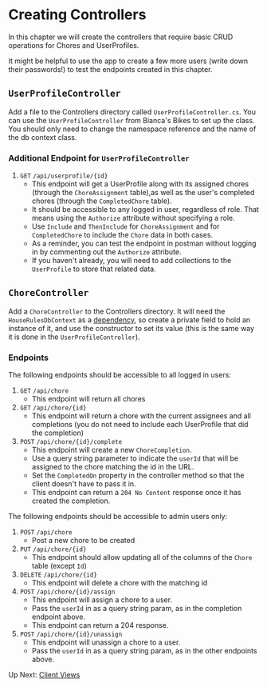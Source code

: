 # Creating Controllers

In this chapter we will create the controllers that require basic CRUD operations for Chores and UserProfiles.

It might be helpful to use the app to create a few more users (write down their passwords!) to test the endpoints created in this chapter.

## `UserProfileController`

Add a file to the Controllers directory called `UserProfileController.cs`. You can use the `UserProfileController` from Bianca's Bikes to set up the class. You should only need to change the namespace reference and the name of the db context class.

### Additional Endpoint for `UserProfileController`

1. `GET` `/api/userprofile/{id}`
   - This endpoint will get a UserProfile along with its assigned chores (through the `ChoreAssignment` table),as well as the user's completed chores (through the `CompletedChore` table).
   - It should be accessible to any logged in user, regardless of role. That means using the `Authorize` attribute without specifying a role.
   - Use `Include` and `ThenInclude` for `ChoreAssignment` and for `CompletedChore` to include the `Chore` data in both cases.
   - As a reminder, you can test the endpoint in postman without logging in by commenting out the `Authorize` attribute.
   - If you haven't already, you will need to add collections to the `UserProfile` to store that related data.

## `ChoreController`

Add a `ChoreController` to the Controllers directory. It will need the `HouseRulesDbContext` as a [dependency](./biancas-dependency-injection.md#dependency-injection-with-constructors), so create a private field to hold an instance of it, and use the constructor to set its value (this is the same way it is done in the `UserProfileController`).

### Endpoints

The following endpoints should be accessible to all logged in users:

1. `GET` `/api/chore`
   - This endpoint will return all chores
1. `GET` `/api/chore/{id}`
   - This endpoint will return a chore with the current assignees and all completions (you do not need to include each UserProfile that did the completion)
1. `POST` `/api/chore/{id}/complete`
   - This endpoint will create a new `ChoreCompletion`.
   - Use a query string parameter to indicate the `userId` that will be assigned to the chore matching the id in the URL.
   - Set the `CompletedOn` property in the controller method so that the client doesn't have to pass it in.
   - This endpoint can return a `204 No Content` response once it has created the completion.

The following endpoints should be accessible to admin users only:

1. `POST` `/api/chore`
   - Post a new chore to be created
1. `PUT` `/api/chore/{id}`
   - This endpoint should allow updating all of the columns of the `Chore` table (except `Id`)
1. `DELETE` `/api/chore/{id}`
   - This endpoint will delete a chore with the matching id
1. `POST` `/api/chore/{id}/assign`
   - This endpoint will assign a chore to a user.
   - Pass the `userId` in as a query string param, as in the completion endpoint above.
   - This endpoint can return a 204 response.
1. `POST` `/api/chore/{id}/unassign`
   - This endpoint will unassign a chore to a user.
   - Pass the `userId` in as a query string param, as in the other endpoints above.

Up Next: [Client Views](./house-rules-client-views.md)
